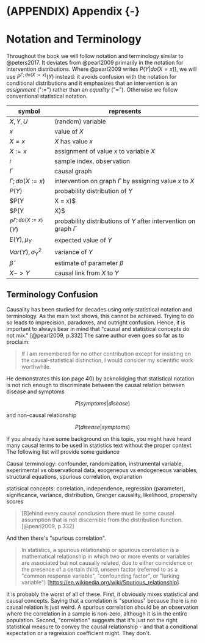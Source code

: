 # (APPENDIX) Appendix {-}

# Notation and Terminology

Throughout the book we will follow notation and terminology similar to @peters2017. It deviates from @pearl2009 primarily in the notation for intervention distributions. Where @pearl2009 writes $P(Y|do(X = x))$, we will use $P^{\Gamma;do(X:=x)}(Y)$ instead: it avoids confusion with the notation for conditional distributions and it emphasizes that an intervention is an *assignment* ("$:=$") rather than  an *equality* ("$=$"). Otherwise we follow conventional statistical notation.

| symbol       	| represents        |
|-------------	|-------------	    |
| $X, Y, U$     | (random) variable	|
| $x$           | value of $X$      |
| $X =x$        | $X$ has value $x$ |
| $X:=x$        | assignment of value $x$ to variable $X$ |
| $i$           | sample index, observation |
| $\Gamma$      | causal graph      |
| $\Gamma;do(X:=x)$ | intervention on graph $\Gamma$ by assigning value $x$ to $X$ |
| $P(Y)$        | probability distribution of $Y$ |
| $P(Y|X = x)$  | probability distribution of $Y$ given $X = x$ |
| $P(Y|X)$      | set of probability distributions $P(Y|X = x) \forall x$ |
| $P^{\Gamma;do(X:=x)}(Y)$ | probability distributions of $Y$ after intervention on graph $\Gamma$ |
| $E(Y), \mu_Y$ | expected value of $Y$ |
| $Var(Y), \sigma_Y^2$ | variance of $Y$ |
| $\hat{\beta}$ | estimate of parameter $\beta$ |
| $X -> Y$ | causal link from $X$ to $Y$ |

## Terminology Confusion

Causality has been studied for decades using only statistical notation and terminology. As the main text shows, this cannot be achieved. Trying to do so leads to imprecision, paradoxes, and outright confusion. Hence, it is important to always bear in mind that "causal and statistical concepts do not mix." [@pearl2009, p.332] The same author even goes so far as to proclaim:

> If I am remembered for no other contribution except for insisting on the causal-statistical distinction, I would consider my scientific work worthwhile.

He demonstrates this (on page 40) by acknolidging that statistical notation is not rich enough to discriminate between the causal relation between disease and symptoms

$$
P(symptoms | disease)
$$

and non-causal relationship

$$
P(disease | symptoms)
$$

If you already have some background on this topic, you might have heard many causal terms to be used in statistics text without the proper context. The following list will provide some guidance

Causal terminology:
confounder, randomization, instrumental variable, experimental vs observational data, exogeneous vs endogeneous variables, structural equations, spurious correlation, explanation

statisical concepts:
correlation, independence, regression (parameter), significance, variance, distribution, Granger causality, likelihood, propensity scores

> [B]ehind every causal conclusion there must lie some causal assumption that is not discernible from the distribution function. [@pearl2009, p.332]

And then there's "spurious correlation".

> In statistics, a spurious relationship or spurious correlation is a mathematical relationship in which two or more events or variables are associated but not causally related, due to either coincidence or the presence of a certain third, unseen factor (referred to as a "common response variable", "confounding factor", or "lurking variable") [https://en.wikipedia.org/wiki/Spurious_relationship]

It is probably the worst of all of these. First, it obviously mixes statistical and causal concepts. Saying that a correlation is "spurious" because there is no causal relation is just weird. A spurious correlation should be an observation where the correlation in a sample is non-zero, although it is in the entire population.
Second, "correlation" suggests that it's just not the right statistical measure to convey the causal relationship - and that a conditional expectation or a regression coefficient might. They don't.
